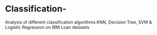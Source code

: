 # Classification-
Analysis of different classification algorithms KNN, Decision Tree, SVM &amp; Logistic Regression on IBM Loan datasets
